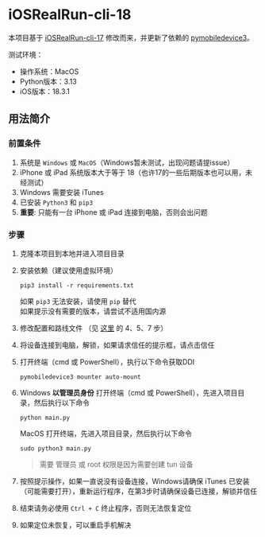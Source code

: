 # iOSRealRun-cli-18

本项目基于 [iOSRealRun-cli-17](https://github.com/iOSRealRun/iOSRealRun-cli-17) 修改而来，并更新了依赖的 [pymobiledevice3](https://github.com/doronz88/pymobiledevice3)。

测试环境：
- 操作系统：MacOS
- Python版本：3.13
- iOS版本：18.3.1

## 用法简介

### 前置条件

1. 系统是 `Windows` 或 `MacOS`（Windows暂未测试，出现问题请提issue）
2. iPhone 或 iPad 系统版本大于等于 18（也许17的一些后期版本也可以用，未经测试）
3. Windows 需要安装 iTunes
4. 已安装 `Python3` 和 `pip3`
5. **重要**: 只能有一台 iPhone 或 iPad 连接到电脑，否则会出问题

### 步骤

1. 克隆本项目到本地并进入项目目录
2. 安装依赖（建议使用虚拟环境）  
    ```shell
    pip3 install -r requirements.txt
    ```
    如果 `pip3` 无法安装，请使用 `pip` 替代  
    如果提示没有需要的版本，请尝试不适用国内源  
3. 修改配置和路线文件 （见 [这里](https://github.com/iOSRealRun/iOSRealRun-cli/blob/main/README.md#%E4%BD%BF%E7%94%A8%E6%96%B9%E6%B3%95) 的 4、5、7 步）
4. 将设备连接到电脑，解锁，如果请求信任的提示框，请点击信任
5. 打开终端（cmd 或 PowerShell），执行以下命令获取DDI
    ```shell
    pymobiledevice3 mounter auto-mount
    ```
6. Windows **以管理员身份** 打开终端（cmd 或 PowerShell），先进入项目目录，然后执行以下命令 
    ```shell
    python main.py
    ```
    MacOS 打开终端，先进入项目目录，然后执行以下命令  
    ```shell
    sudo python3 main.py
    ```
    > 需要 管理员 或 root 权限是因为需要创建 tun 设备  

7. 按照提示操作，如果一直说没有设备连接，Windows请确保 iTunes 已安装（可能需要打开），重新运行程序，在第3步时请确保设备已连接，解锁并信任
8. 结束请务必使用 `Ctrl + C` 终止程序，否则无法恢复定位
9. 如果定位未恢复，可以重启手机解决

